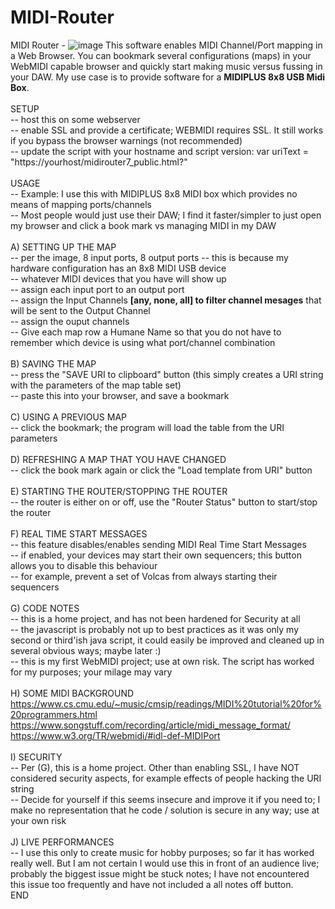 # MIDI-Router
MIDI Router -
  ![image](https://user-images.githubusercontent.com/17629970/133940938-1160de31-6f55-4634-9de7-f984f7d90cb2.png)
  This software enables MIDI Channel/Port mapping in a Web Browser.  You can bookmark several configurations (maps) in your WebMIDI capable browser and quickly start making music versus fussing in your DAW.  My use case is to provide software for a **MIDIPLUS 8x8 USB Midi Box**. <BR>
<BR>
SETUP<BR>
-- host this on some webserver<BR>
-- enable SSL and provide a certificate; WEBMIDI requires SSL.  It still works if you bypass the browser warnings (not recommended)<BR>
-- update the script with your hostname and script version: var uriText = "https://yourhost/midirouter7_public.html?" <BR>
<BR>
USAGE<BR>
-- Example: I use this with MIDIPLUS 8x8 MIDI box which provides no means of mapping ports/channels<BR>
-- Most people would just use their DAW; I find it faster/simpler to just open my browser and click a book mark vs managing MIDI in my DAW <BR>
<BR>
A) SETTING UP THE MAP<BR>
-- per the image, 8 input ports, 8 output ports -- this is because my hardware configuration has an 8x8 MIDI USB device <BR>
-- whatever MIDI devices that you have will show up <BR>
-- assign each input port to an output port<BR>
-- assign the Input Channels **[any, none, all] to filter channel mesages** that will be sent to the Output Channel<BR>
-- assign the ouput channels<BR>
-- Give each map row a Humane Name so that you do not have to remember which device is using what port/channel combination<BR>
<BR>
B) SAVING THE MAP<BR>
-- press the "SAVE URI to clipboard" button (this simply creates a URI string with the parameters of the map table set)<BR>
-- paste this into your browser, and save a bookmark<BR>
<BR>
C) USING A PREVIOUS MAP<BR>
-- click the bookmark; the program will load the table from the URI parameters<BR>
<BR>
D) REFRESHING A MAP THAT YOU HAVE CHANGED<BR>
-- click the book mark again or click the "Load template from URI" button<BR>
<BR>
E) STARTING THE ROUTER/STOPPING THE ROUTER<BR>
-- the router is either on or off, use the "Router Status" button to start/stop the router<BR>
<BR>
F) REAL TIME START MESSAGES<BR>
-- this feature disables/enables sending MIDI Real Time Start Messages<BR>
-- if enabled, your devices may start their own sequencers; this button allows you to disable this behaviour<BR>
-- for example, prevent a set of Volcas from always starting their sequencers<BR>
<BR>
G) CODE NOTES<BR>
-- this is a home project, and has not been hardened for Security at all<BR> 
-- the javascript is probably not up to best practices as it was only my second or third'ish java script, it could easily be improved and cleaned up in several obvious ways; maybe later :)<BR>
-- this is my first WebMIDI project; use at own risk. The script has worked for my purposes; your milage may vary<BR>
<BR>
H) SOME MIDI BACKGROUND<BR>	
https://www.cs.cmu.edu/~music/cmsip/readings/MIDI%20tutorial%20for%20programmers.html <BR>
https://www.songstuff.com/recording/article/midi_message_format/ <BR>
https://www.w3.org/TR/webmidi/#idl-def-MIDIPort <BR>
<BR>
I) SECURITY<BR>
-- Per (G), this is a home project.  Other than enabling SSL, I have NOT considered security aspects, for example effects of people hacking the URI string<BR>
-- Decide for yourself if this seems insecure and improve it if you need to; I make no representation that he code / solution is secure in any way; use at your own risk<BR>
<BR>
J) LIVE PERFORMANCES<BR>
-- I use this only to create music for hobby purposes; so far it has worked really well.  But I am not certain I would use this in front of an audience live; probably the biggest issue might be stuck notes; I have not encountered this issue too frequently and have not included a all notes off button.   <BR>
END<BR>

